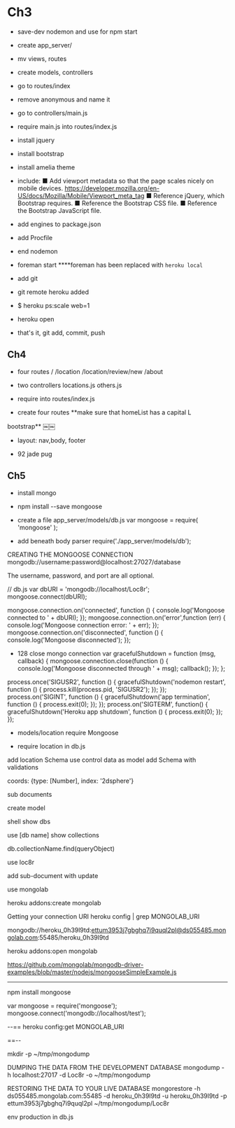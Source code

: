# Ch3
  - save-dev nodemon and use for npm start
  - create app_server/
  - mv views, routes
  - create models, controllers

  - go to routes/index
  - remove anonymous and name it
  - go to controllers/main.js
  - require main.js into routes/index.js


  - install jquery
  - install bootstrap
  - install amelia theme

  - include:
  ■ Add viewport metadata so that the page scales nicely on mobile devices.
  https://developer.mozilla.org/en-US/docs/Mozilla/Mobile/Viewport_meta_tag
  ■ Reference jQuery, which Bootstrap requires.
  ■ Reference the Bootstrap CSS file.
  ■ Reference the Bootstrap JavaScript file.


  - add engines to package.json
  - add Procfile

  - end nodemon
  - foreman start
  ****foreman has been replaced with `heroku local`




  - add git
  - git remote heroku added

  - $ heroku ps:scale web=1
  - heroku open

  - that's it, git add, commit, push


## Ch4
  - four routes
  /
  /location
  /location/review/new
  /about


  - two controllers
  locations.js
  others.js

  - require into routes/index.js
  - create four routes
  **make sure that homeList has a capital L



  bootstrap**
  ￼￼<div class="col-xs-12 col-sm-6"></div>


  - layout: nav,body, footer



  - 92 jade pug


## Ch5
- install mongo
- npm install --save mongoose
- create a file app_server/models/db.js
var mongoose = require( 'mongoose' );

- add beneath body parser
require('./app_server/models/db');



CREATING THE MONGOOSE CONNECTION
mongodb://username:password@localhost:27027/database

The username, password, and port are all optional.


// db.js
var dbURI = 'mongodb://localhost/Loc8r';
mongoose.connect(dbURI);


mongoose.connection.on('connected', function () {
  console.log('Mongoose connected to ' + dbURI);
});
mongoose.connection.on('error',function (err) {
  console.log('Mongoose connection error: ' + err);
});
mongoose.connection.on('disconnected', function () {
  console.log('Mongoose disconnected');
});




- 128 close mongo connection
var gracefulShutdown = function (msg, callback) {
  mongoose.connection.close(function () {
    console.log('Mongoose disconnected through ' + msg);
    callback();
  });
};

process.once('SIGUSR2', function () {
  gracefulShutdown('nodemon restart', function () {
    process.kill(process.pid, 'SIGUSR2');
  });
});
process.on('SIGINT', function () {
  gracefulShutdown('app termination', function () {
    process.exit(0);
  });
});
process.on('SIGTERM', function() {
  gracefulShutdown('Heroku app shutdown', function () {
    process.exit(0);
  });
});



- models/location
require Mongoose

- require location in db.js



add location Schema
use control data as model
add Schema with validations


  coords: {type: [Number], index: '2dsphere'}


sub documents

create model



shell
show dbs

use [db name]
show collections


db.collectionName.find(queryObject)




use loc8r



add sub-document with update

use mongolab


heroku addons:create mongolab

Getting your connection URI
  heroku config | grep MONGOLAB_URI

  mongodb://heroku_0h39l9td:ettum3953j7gbghq7i9quql2pl@ds055485.mongolab.com:55485/heroku_0h39l9td

heroku addons:open mongolab

https://github.com/mongolab/mongodb-driver-examples/blob/master/nodejs/mongooseSimpleExample.js

------------

npm install mongoose

var mongoose = require('mongoose');
mongoose.connect('mongodb://localhost/test');


--==
heroku config:get MONGOLAB_URI

==--

mkdir -p ~/tmp/mongodump

DUMPING THE DATA FROM THE DEVELOPMENT DATABASE
  mongodump -h localhost:27017 -d Loc8r -o ~/tmp/mongodump

RESTORING THE DATA TO YOUR LIVE DATABASE
  mongorestore -h ds055485.mongolab.com:55485 -d heroku_0h39l9td -u heroku_0h39l9td -p ettum3953j7gbghq7i9quql2pl ~/tmp/mongodump/Loc8r



env production in db.js
